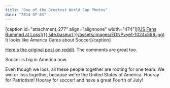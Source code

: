 ```yaml
---
title: "One of the Greatest World Cup Photos"
date: "2014-07-03"
---
```


\[caption id="attachment\_277" align="alignnone" width="474"\][![US Fans Bummed at Loss]({{ site.baseurl }}/assets/images/EDNPvye1-1024x598.jpg)](http://timmyreilly.azurewebsites.net/wp-content/uploads/2014/07/EDNPvye1.jpg) It looks like America Cares about Soccer\[/caption\]

[Here's the original post on reddit](http://www.reddit.com/r/worldcup/comments/29ncf3/usa_vs_belgium_2014_i_headed_downtown_orlando_and/). The comments are great too.

Soccer is big in America now.

Even though we loss, all these people together are rooting for one team. We win or loss together, because we're the United States of America. Hooray for Patriotism! Hooray for soccer! and have a great Fourth of July!

